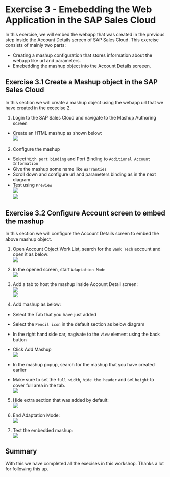 # Exercise 3 - Emebedding the Web Application in the SAP Sales Cloud

In this exercise, we will embed the webapp that was created in the previous step inside the Account Details screen of SAP Sales Cloud. This exercise consists of mainly two parts:
- Creating a mashup configuration that stores information about the webapp like url and parameters.
- Emebedding the mashup object into the Account Details screeen.  

## Exercise 3.1 Create a Mashup object in the SAP Sales Cloud

In this section we will create a mashup object using the webapp url that we have created in the excecise 2.  

1. Login to the SAP Sales Cloud and navigate to the Mashup Authoring screen
  - Create an HTML mashup as shown below:
 <br>![](/exercises/ex3/images/03_01_01_CreateMashup.png)

2. Configure the mashup
  - Select `With port binding` and Port Binding to `Additional Account Information`
  - Give the mashup some name like `Warranties` 
  - Scroll down and configure url and parameters binding as in the next diagram
  - Test using `Preview` 
 <br>![](/exercises/ex3/images/03_01_02_CreateMashup.png)
 <br>![](/exercises/ex3/images/03_01_03_CreateMashup.png)

## Exercise 3.2 Configure Account screen to embed the mashup
 
In this section we will configure the Account Details screen to embed the above mashup object.

1. Open Account Object Work List, search for the `Bank Tech` account and open it as below:
 <br>![](/exercises/ex3/images/03_02_01_OpenAccounts.png)

2. In the opened screen, start `Adaptation Mode`
 <br>![](/exercises/ex3/images/03_02_02_StartAdaptationMode.png)

3. Add a tab to host the mashup inside Account Detail screen:
 <br>![](/exercises/ex3/images/03_02_03_AddTab.png)
 <br>![](/exercises/ex3/images/03_02_04_AddTab2.png)

4. Add mashup as below:
  - Select the Tab that you have just added
  - Select the `Pencil icon` in the default section as below diagram
  - In the right hand side car, nagivate to the `View` element using the back button 
  - Click Add Mashup
 <br>![](/exercises/ex3/images/03_02_05_AddMashup.png)
  
  - In the mashup popup, search for the mashup that you have created earlier 
  - Make sure to set the `full width`, `hide the header` and set `height` to cover full area in the tab.
 <br>![](/exercises/ex3/images/03_02_06_AddMashup2.png)

5. Hide extra section that was added by default:
 <br>![](/exercises/ex3/images/03_02_07_HideExtraSection.png) 

6. End Adaptation Mode:
 <br>![](/exercises/ex3/images/03_02_08_EndAdaptationMode.png) 

7. Test the embedded mashup:
 <br>![](/exercises/ex3/images/03_02_09_TestApplication.png) 
## Summary
 With this we have completed all the execises in this workshop. Thanks a lot for following this up. 

